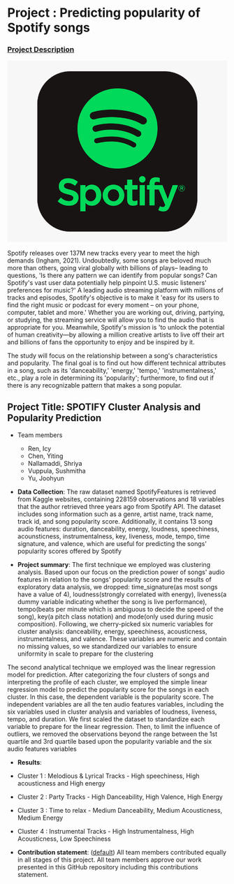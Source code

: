 # Project : Predicting popularity of Spotify songs

### [Project Description](doc/project2_desc.md)

<img src="figs/spotify.png" width="600">

Spotify releases over 137M new tracks every year to meet the high demands (Ingham,
2021). Undoubtedly, some songs are beloved much more than others, going viral globally with
billions of plays– leading to questions, 'Is there any pattern we can identify from popular songs?
Can Spotify's vast user data potentially help pinpoint U.S. music listeners' preferences for
music?'
A leading audio streaming platform with millions of tracks and episodes, Spotify's
objective is to make it 'easy for its users to find the right music or podcast for every moment – on
your phone, computer, tablet and more.' Whether you are working out, driving, partying, or
studying, the streaming service will allow you to find the audio that is appropriate for you.
Meanwhile, Spotify's mission is 'to unlock the potential of human creativity—by allowing a
million creative artists to live off their art and billions of fans the opportunity to enjoy and be
inspired by it.

The study will focus on the relationship between a song's characteristics and popularity.
The final goal is to find out how different technical attributes in a song, such as its 'danceability,'
'energy,' 'tempo,' 'instrumentalness,' etc., play a role in determining its 'popularity'; furthermore,
to find out if there is any recognizable pattern that makes a song popular.

## Project Title: SPOTIFY Cluster Analysis and Popularity Prediction

+ Team members
	+ Ren, Icy
	+ Chen, Yiting
	+ Nallamaddi, Shriya
	+ Vuppula, Sushmitha
	+ Yu, Joohyun

+ **Data Collection**: The raw dataset named SpotifyFeatures is retrieved from Kaggle websites, containing
228159 observations and 18 variables that the author retrieved three years ago from Spotify API.
The dataset includes song information such as a genre, artist name, track name, track id, and
song popularity score. Additionally, it contains 13 song audio features: duration, danceability,
energy, loudness, speechiness, acounsticness, instrumentalness, key, liveness, mode, tempo, time
signature, and valence, which are useful for predicting the songs' popularity scores offered by
Spotify

+ **Project summary**: The first technique we employed was clustering analysis. Based upon our focus on the
prediction power of songs' audio features in relation to the songs' popularity score and the results
of exploratory data analysis, we dropped: time_signature(as most songs have a value of 4),
loudness(strongly correlated with energy), liveness(a dummy variable indicating whether the
song is live performance), tempo(beats per minute which is ambiguous to decide the speed of the
song), key(a pitch class notation) and mode(only used during music composition).
Following, we cherry-picked six numeric variables for cluster analysis: danceability,
energy, speechiness, acousticness, instrumentalness, and valence. These variables are numeric
and contain no missing values, so we standardized our variables to ensure uniformity in scale to
prepare for the clustering

The second analytical technique we employed was the linear regression model for
prediction. After categorizing the four clusters of songs and interpreting the profile of each
cluster, we employed the simple linear regression model to predict the popularity score for the
songs in each cluster. In this case, the dependent variable is the popularity score. The
independent variables are all the ten audio features variables, including the six variables used in
cluster analysis and variables of loudness, liveness, tempo, and duration. We first scaled the
dataset to standardize each variable to prepare for the linear regression. Then, to limit the
influence of outliers, we removed the observations beyond the range between the 1st quartile and
3rd quartile based upon the popularity variable and the six audio features variables

+ **Results**: 
+ Cluster 1 : Melodious & Lyrical Tracks - High speechiness, High acousticness and High energy
+ Cluster 2 : Party Tracks - High Danceability, High Valence, High Energy
+ Cluster 3 : Time to relax - Medium Danceability, Medium Acousticness, Medium Energy
+ Cluster 4 : Instrumental Tracks - High Instrumentalness, High Acousticness, Low Speechiness

+ **Contribution statement**: ([default](doc/a_note_on_contributions.md)) All team members contributed equally in all stages of this project. All team members approve our work presented in this GitHub repository including this contributions statement.
